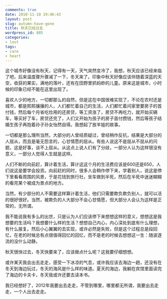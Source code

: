 ```yaml
---
comments: true
date: 2010-11-10 19:46:43
layout: post
slug: autumn-have-gone
title: 秋天已经过去
wordpress_id: 885
categories:
- lost
tags:
- care
- heart
---
```


这个城市好像没有秋天，记得有一天，天气突然变冷了，我想，秋天应该已经来临了吧，后来温度骤升骤减了一下，冬天来了。印象中秋天好像应该伴随着深蓝的天空，收获的果实，满地的落叶，还有在田野里抓蚂蚱的儿童。原来这是城市，小时候的印象已经不能在这里出现了。

喜欢人少的地方，一切都那么的自然，但是这在中国很难实现了，不论在农村还是城市，都是熙熙攘攘的人，人们都忙着自己的生活，人们都忙着问家里要房子的首付钱，然后每个月省吃俭用的还房贷，等工资涨了，房贷不再吃力，就开始买辆车，等买好了车，房贷还完了，人们又开始为孩子的房子首付攒钱，然后等孩子结婚生孩子再抱着孙子孙女怡然自得。我想起了放羊娃的故事。



一切都是那么理所当然，大部分的人曾经质疑过，曾经稍作反抗，结果是大部分的人屈从，而且是毫无怨言的，心甘情愿的屈从。有些人说这不是屈从不屈从的问题，这是好事，谈不上屈从。从这点上说人们有了分歧，一部分人认为这样很没有意义，一部分人觉得人生就是这样。



人们不断的向前赶，算计着生活，算计这这个月的生活费应该是600还是650，人们说这是要学会投资。向前赶的同时，很多人会稍作停下来，学着别人，说这是停下里看看周围的风景，于是花钱到旅行社，坐车做到半死，然后在半死中迷迷糊糊的看完某个被成为景点的地方。

当然，有少部分的人不需要这样算计着生活，他们只需要欺负欺负别人，就可以活的很好很好。当然，被欺负的人大部分不会心甘情愿，但大部分人会认为这样是正常的，无所谓。

我不能说我有多么的出世，只是认为人们应该停下来想想这样的意义，想想这是我想要的生活吗？我想要什么样的生活？想想自己内心，内心深处到底有什么理想，有什么报复。然后小心翼翼的去实现，或许必然是失败，但是这个过程总是段回忆，在老的时候总有点很值得回忆的回忆，而不是老的时候去想想这一生：随波逐流的没什么动静。

秋天很快过去，冬天快要来了，应该做点什么呢？这我要仔细想想。

或许某天我会出去走走，感受一下冰凉的气息，或许我应该去海边一趟，还没有在冬天到海边玩过，冬天的海风是什么样的味道。夏天的海边，我躺在宾馆里面读完了海边的卡夫卡，冬天我或许还要去读本书。

我已经想好了，2012年我要出去走走，不管到哪里，哪里都无所谓，我要出去走走，一个人出去走走。
